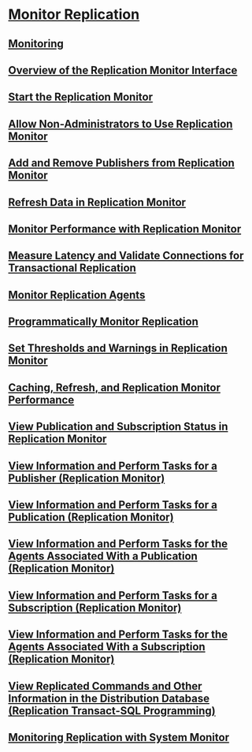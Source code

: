 # [Monitor Replication](monitoring-replication-overview.md)
## [Monitoring](../monitoring-replication.md)
## [Overview of the Replication Monitor Interface](overview-of-the-replication-monitor-interface.md)
## [Start the Replication Monitor](start-the-replication-monitor.md)
## [Allow Non-Administrators to Use Replication Monitor](allow-non-administrators-to-use-replication-monitor.md)
## [Add and Remove Publishers from Replication Monitor](add-and-remove-publishers-from-replication-monitor.md)
## [Refresh Data in Replication Monitor](refresh-data-in-replication-monitor.md)
## [Monitor Performance with Replication Monitor](monitor-performance-with-replication-monitor.md)
## [Measure Latency and Validate Connections for Transactional Replication](measure-latency-and-validate-connections-for-transactional-replication.md)
## [Monitor Replication Agents](monitor-replication-agents.md)
## [Programmatically Monitor Replication](programmatically-monitor-replication.md)
## [Set Thresholds and Warnings in Replication Monitor](set-thresholds-and-warnings-in-replication-monitor.md)
## [Caching, Refresh, and Replication Monitor Performance](caching-refresh-and-replication-monitor-performance.md)
## [View Publication and Subscription Status in Replication Monitor](view-publication-and-subscription-status-in-replication-monitor.md)
## [View Information and Perform Tasks for a Publisher (Replication Monitor)](view-information-and-perform-tasks-for-a-publisher-replication-monitor.md)
## [View Information and Perform Tasks for a Publication (Replication Monitor)](view-information-and-perform-tasks-for-a-publication-replication-monitor.md)
## [View Information and Perform Tasks for the Agents Associated With a Publication (Replication Monitor)](view-information-and-perform-tasks-for-publication-agents.md)
## [View Information and Perform Tasks for a Subscription (Replication Monitor)](view-information-and-perform-tasks-for-a-subscription-replication-monitor.md)
## [View Information and Perform Tasks for the Agents Associated With a Subscription (Replication Monitor)](view-information-and-perform-tasks-for-subscription-agents.md)
## [View Replicated Commands and Other Information in the Distribution Database (Replication Transact-SQL Programming)](view-replicated-commands-and-information-in-distribution-database.md)
## [Monitoring Replication with System Monitor](monitoring-replication-with-system-monitor.md)
